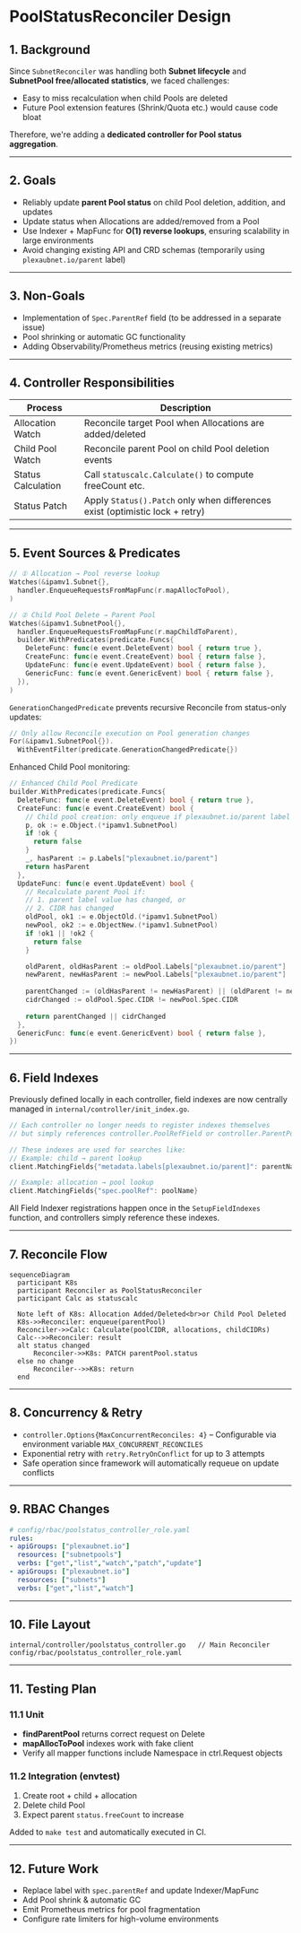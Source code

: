 # PoolStatusReconciler Design

## 1. Background
Since `SubnetReconciler` was handling both **Subnet lifecycle** and **SubnetPool free/allocated statistics**, we faced challenges:
* Easy to miss recalculation when child Pools are deleted
* Future Pool extension features (Shrink/Quota etc.) would cause code bloat

Therefore, we're adding a **dedicated controller for Pool status aggregation**.

---

## 2. Goals
* Reliably update **parent Pool status** on child Pool deletion, addition, and updates
* Update status when Allocations are added/removed from a Pool
* Use Indexer + MapFunc for **O(1) reverse lookups**, ensuring scalability in large environments
* Avoid changing existing API and CRD schemas (temporarily using `plexaubnet.io/parent` label)

---

## 3. Non-Goals
* Implementation of `Spec.ParentRef` field (to be addressed in a separate issue)
* Pool shrinking or automatic GC functionality
* Adding Observability/Prometheus metrics (reusing existing metrics)

---

## 4. Controller Responsibilities

| Process | Description |
|---------|-------------|
| Allocation Watch | Reconcile target Pool when Allocations are added/deleted |
| Child Pool Watch | Reconcile parent Pool on child Pool deletion events |
| Status Calculation | Call `statuscalc.Calculate()` to compute freeCount etc. |
| Status Patch | Apply `Status().Patch` only when differences exist (optimistic lock + retry) |

---

## 5. Event Sources & Predicates

```go
// ① Allocation → Pool reverse lookup
Watches(&ipamv1.Subnet{},
  handler.EnqueueRequestsFromMapFunc(r.mapAllocToPool),
)

// ② Child Pool Delete → Parent Pool
Watches(&ipamv1.SubnetPool{},
  handler.EnqueueRequestsFromMapFunc(r.mapChildToParent),
  builder.WithPredicates(predicate.Funcs{
    DeleteFunc: func(e event.DeleteEvent) bool { return true },
    CreateFunc: func(e event.CreateEvent) bool { return false },
    UpdateFunc: func(e event.UpdateEvent) bool { return false },
    GenericFunc: func(e event.GenericEvent) bool { return false },
  }),
)
```

`GenerationChangedPredicate` prevents recursive Reconcile from status-only updates:

```go
// Only allow Reconcile execution on Pool generation changes
For(&ipamv1.SubnetPool{}).
  WithEventFilter(predicate.GenerationChangedPredicate{})
```

Enhanced Child Pool monitoring:
```go
// Enhanced Child Pool Predicate
builder.WithPredicates(predicate.Funcs{
  DeleteFunc: func(e event.DeleteEvent) bool { return true },
  CreateFunc: func(e event.CreateEvent) bool {
    // Child pool creation: only enqueue if plexaubnet.io/parent label exists
    p, ok := e.Object.(*ipamv1.SubnetPool)
    if !ok {
      return false
    }
    _, hasParent := p.Labels["plexaubnet.io/parent"]
    return hasParent
  },
  UpdateFunc: func(e event.UpdateEvent) bool {
    // Recalculate parent Pool if:
    // 1. parent label value has changed, or
    // 2. CIDR has changed
    oldPool, ok1 := e.ObjectOld.(*ipamv1.SubnetPool)
    newPool, ok2 := e.ObjectNew.(*ipamv1.SubnetPool)
    if !ok1 || !ok2 {
      return false
    }

    oldParent, oldHasParent := oldPool.Labels["plexaubnet.io/parent"]
    newParent, newHasParent := newPool.Labels["plexaubnet.io/parent"]
    
    parentChanged := (oldHasParent != newHasParent) || (oldParent != newParent)
    cidrChanged := oldPool.Spec.CIDR != newPool.Spec.CIDR
    
    return parentChanged || cidrChanged
  },
  GenericFunc: func(e event.GenericEvent) bool { return false },
})
```

---

## 6. Field Indexes

Previously defined locally in each controller, field indexes are now centrally managed in `internal/controller/init_index.go`.

```go
// Each controller no longer needs to register indexes themselves
// but simply references controller.PoolRefField or controller.ParentPoolLabelIndex constants.

// These indexes are used for searches like:
// Example: child → parent lookup
client.MatchingFields{"metadata.labels[plexaubnet.io/parent]": parentName}

// Example: allocation → pool lookup
client.MatchingFields{"spec.poolRef": poolName}
```

All Field Indexer registrations happen once in the `SetupFieldIndexes` function, and controllers simply reference these indexes.

---

## 7. Reconcile Flow

```mermaid
sequenceDiagram
  participant K8s
  participant Reconciler as PoolStatusReconciler
  participant Calc as statuscalc

  Note left of K8s: Allocation Added/Deleted<br>or Child Pool Deleted
  K8s->>Reconciler: enqueue(parentPool)
  Reconciler->>Calc: Calculate(poolCIDR, allocations, childCIDRs)
  Calc-->>Reconciler: result
  alt status changed
      Reconciler->>K8s: PATCH parentPool.status
  else no change
      Reconciler-->>K8s: return
  end
```

---

## 8. Concurrency & Retry
* `controller.Options{MaxConcurrentReconciles: 4}` – Configurable via environment variable `MAX_CONCURRENT_RECONCILES` 
* Exponential retry with `retry.RetryOnConflict` for up to 3 attempts
* Safe operation since framework will automatically requeue on update conflicts

---

## 9. RBAC Changes

```yaml
# config/rbac/poolstatus_controller_role.yaml
rules:
- apiGroups: ["plexaubnet.io"]
  resources: ["subnetpools"]
  verbs: ["get","list","watch","patch","update"]
- apiGroups: ["plexaubnet.io"]
  resources: ["subnets"]
  verbs: ["get","list","watch"]
```

---

## 10. File Layout

```
internal/controller/poolstatus_controller.go   // Main Reconciler
config/rbac/poolstatus_controller_role.yaml
```

---

## 11. Testing Plan

### 11.1 Unit
* **findParentPool** returns correct request on Delete
* **mapAllocToPool** indexes work with fake client
* Verify all mapper functions include Namespace in ctrl.Request objects

### 11.2 Integration (envtest)
1. Create root + child + allocation
2. Delete child Pool
3. Expect parent `status.freeCount` to increase

Added to `make test` and automatically executed in CI.

---

## 12. Future Work
* Replace label with `spec.parentRef` and update Indexer/MapFunc
* Add Pool shrink & automatic GC
* Emit Prometheus metrics for pool fragmentation
* Configure rate limiters for high-volume environments
